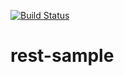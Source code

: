 [![Build Status](http://localhost:9999/buildStatus/icon?job=MultiBranch%2Fmaster&style=plastic)](http://localhost:9999/job/MultiBranch/job/master/)
# rest-sample
